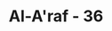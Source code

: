 ---
title: "Al-A'raf - 36"
no: 36
arabic_no: ٣٦
ayah: وَالَّذِيْنَ كَذَّبُوْا بِاٰيٰتِنَا وَاسْتَكْبَرُوْا عَنْهَآ اُولٰۤىِٕكَ اَصْحٰبُ النَّارِۚ هُمْ فِيْهَا خٰلِدُوْنَ 
translation: "Tetapi orang-orang yang mendustakan ayat-ayat Kami dan menyombongkan diri terhadapnya, mereka itulah penghuni neraka; mereka kekal di dalamnya."
tafsir: "Ayat ini menerangkan bahwa ada manusia yang tidak mau percaya kepada ayat-ayat Allah. Bukan saja tidak percaya, tetapi ditantangnya setiap Rasul yang datang membawa ayat-ayat Allah dengan sombong dan angkuh. Mereka merasa tidak pantas dipimpin oleh seorang Rasul yang mereka anggap kurang kemuliaannya (status sosialnya), kurang kekayaannya dan kurang umurnya dari mereka. Seperti halnya pemuka-pemuka suku Quraisy yang menantang Nabi Muhammad dengan sombong dan takabur, tidak mau percaya kepadanya dan tidak mau mengikutinya. Sebab mereka menganggap merekalah yang lebih berhak jadi pemimpin, seperti Abu Jahal, Abu Sufyan dan lain-lain. Mereka itu menganggap dirinya lebih mulia dari Nabi Muhammad. Begitu pula pemimpin-pemimpin Yahudi tidak mau percaya atas kerasulan Nabi Muhammad, karena bukan dari golongan Bani Israil, tetapi dari golongan bangsa Arab. Raja-raja dan pemimpin-pemimpin Majusi juga begitu, tidak mau menerima kerasulan Nabi Muhammad pada permulaannya, karena mereka memandang hina terhadap orang Arab. Tetapi akhirnya banyak juga di antara mereka yang masuk agama Islam di samping banyak pula yang membangkang, ingkar dan menolak sama sekali kerasulan Nabi saw. Mereka itulah yang akan menjadi penghuni neraka untuk selama-lamanya."
---